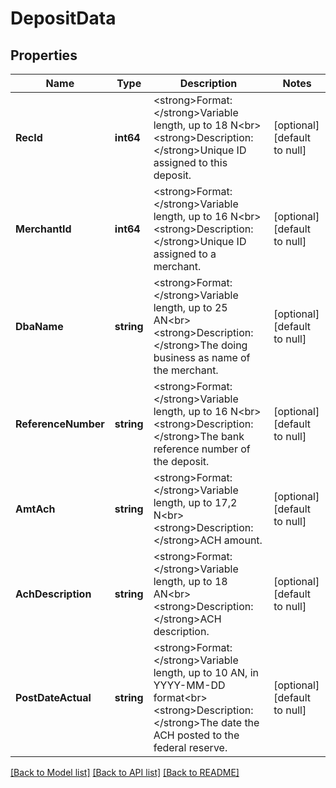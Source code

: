 # DepositData

## Properties
Name | Type | Description | Notes
------------ | ------------- | ------------- | -------------
**RecId** | **int64** | &lt;strong&gt;Format: &lt;/strong&gt;Variable length, up to 18 N&lt;br&gt;&lt;strong&gt;Description: &lt;/strong&gt;Unique ID assigned to this deposit. | [optional] [default to null]
**MerchantId** | **int64** | &lt;strong&gt;Format: &lt;/strong&gt;Variable length, up to 16 N&lt;br&gt;&lt;strong&gt;Description: &lt;/strong&gt;Unique ID assigned to a merchant. | [optional] [default to null]
**DbaName** | **string** | &lt;strong&gt;Format: &lt;/strong&gt;Variable length, up to 25 AN&lt;br&gt;&lt;strong&gt;Description: &lt;/strong&gt;The doing business as name of the merchant. | [optional] [default to null]
**ReferenceNumber** | **string** | &lt;strong&gt;Format: &lt;/strong&gt;Variable length, up to 16 N&lt;br&gt;&lt;strong&gt;Description: &lt;/strong&gt;The bank reference number of the deposit. | [optional] [default to null]
**AmtAch** | **string** | &lt;strong&gt;Format: &lt;/strong&gt;Variable length, up to 17,2 N&lt;br&gt;&lt;strong&gt;Description: &lt;/strong&gt;ACH amount. | [optional] [default to null]
**AchDescription** | **string** | &lt;strong&gt;Format: &lt;/strong&gt;Variable length, up to 18 AN&lt;br&gt;&lt;strong&gt;Description: &lt;/strong&gt;ACH description. | [optional] [default to null]
**PostDateActual** | **string** | &lt;strong&gt;Format: &lt;/strong&gt;Variable length, up to 10 AN, in YYYY-MM-DD format&lt;br&gt;&lt;strong&gt;Description: &lt;/strong&gt;The date the ACH posted to the federal reserve.  | [optional] [default to null]

[[Back to Model list]](../README.md#documentation-for-models) [[Back to API list]](../README.md#documentation-for-api-endpoints) [[Back to README]](../README.md)

